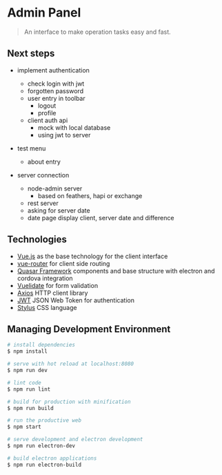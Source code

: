 # Admin Panel

> An interface to make operation tasks easy and fast.

## Next steps

- implement authentication
  - check login with jwt
  - forgotten password
  - user entry in toolbar
    - logout
    - profile
  - client auth api
    - mock with local database  
    - using jwt to server

- test menu
  - about entry

- server connection
  - node-admin server
    - based on feathers, hapi or exchange
  - rest server
  - asking for server date
  - date page display client, server date and difference


## Technologies

- [Vue.js](https://vuejs.org/v2/guide/installation.html) as the base technology for the client interface
- [vue-router](https://router.vuejs.org/en/) for client side routing
- [Quasar Framework](http://quasar-framework.org/guide/) components and base structure with electron and cordova integration
- [Vuelidate](https://monterail.github.io/vuelidate/#getting-started) for form validation
- [Axios](https://github.com/axios/axios) HTTP client library
- [JWT](https://jwt.io/#debugger) JSON Web Token for authentication
- [Stylus](http://stylus-lang.com/) CSS language

## Managing Development Environment

``` bash
# install dependencies
$ npm install

# serve with hot reload at localhost:8080
$ npm run dev

# lint code
$ npm run lint

# build for production with minification
$ npm run build

# run the productive web
$ npm start

# serve development and electron development
$ npm run electron-dev

# build electron applications
$ npm run electron-build
```
